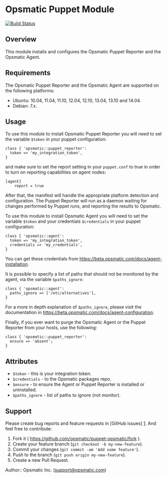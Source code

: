 Opsmatic Puppet Module
======================

[![Build Status](https://travis-ci.org/opsmatic/puppet-opsmatic.svg?branch=master)](https://travis-ci.org/opsmatic/puppet-opsmatic)


Overview
--------

This module installs and configures the Opsmatic Puppet Reporter and the Opsmatic Agent.


Requirements
------------

The Opsmatic Puppet Reporter and the Opsmatic Agent are supported on the following platforms:

  * Ubuntu: 10.04, 11.04, 11.10, 12.04, 12.10, 13.04, 13.10 and 14.04.
  * Debian: 7.x.


Usage
-----

To use this module to install Opsmatic Puppet Reporter you will need to set the variable `$token` in
your puppet configuration:

    class { 'opsmatic::puppet_reporter':
      token => 'my_integration_token',
    }

and make sure to set the report setting in your `puppet.conf` to true in order to turn on reporting capabilities on agent nodes:

    [agent]
        report = true

After that, the manifest will handle the appropriate platform detection and configuration. The Puppet Reporter will run as a daemon waiting for changes performed by Puppet runs, and reporting the results to Opsmatic.

To use this module to install Opsmatic Agent you will need to set the variable `$token` and your credentials `$credentials` in
your puppet configuration:

    class { 'opsmatic::agent':
      token => 'my_integration_token',
      credentials => 'my_credentials',
    }

You can get these credentials from https://beta.opsmatic.com/docs/agent-installation.

It is possible to specify a list of paths that should not be monitored by the agent, via the variable `$paths_ignore`: 

    class { 'opsmatic::agent':
      paths_ignore => ['/etc/alternatives'],
    }

For a more in depth explanation of `$paths_ignore`, please visit the documentation in https://beta.opsmatic.com/docs/agent-configuration.

Finally, if you ever want to purge the Opsmatic Agent or the Puppet Reporter from your hosts, use the following:

    class { 'opsmatic::puppet_reporter':
      ensure => 'absent';
    }


Attributes
----------

* `$token` - this is your integration token.
* `$credentials` - to the Opsmatic packages repo.
* `$ensure` - to ensure the Agent or Puppet Reporter is installed or uninstalled.
* `$paths_ignore` - list of paths to ignore (not monitor).


Support
-------

Please create bug reports and feature requests in [GitHub issues] [1]. And feel free to contribute:

1. Fork it ( https://github.com/opsmatic/puppet-opsmatic/fork ).
2. Create your feature branch (`git checkout -b my-new-feature`).
3. Commit your changes (`git commit -am 'Add some feature'`).
4. Push to the branch (`git push origin my-new-feature`).
5. Create a new Pull Request.

[1]: https://github.com/opsmatic/puppet-opsmatic/issues

Author:: Opsmatic Inc. (<support@opsmatic.com>)
